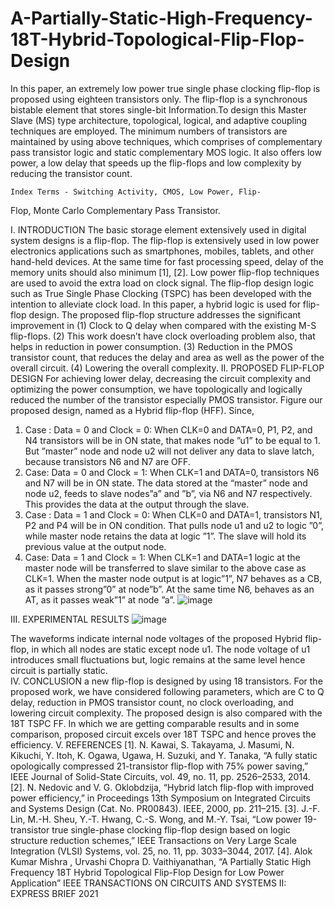 # A-Partially-Static-High-Frequency-18T-Hybrid-Topological-Flip-Flop-Design
In this paper, an extremely low power true single phase clocking flip-flop is proposed using eighteen transistors only. The flip-flop is a synchronous bistable element that stores single-bit Information.To design this Master Slave (MS) type architecture, topological, logical, and adaptive coupling techniques are employed. The minimum numbers of transistors are maintained by using above techniques, which comprises of complementary pass transistor logic and static complementary MOS logic. It also offers low power, a low delay that speeds up the flip-flops and low complexity by reducing the transistor count. 

	Index Terms - Switching Activity, CMOS, Low Power, Flip-
Flop, Monte Carlo Complementary Pass Transistor.

I.  INTRODUCTION
	The basic storage element extensively used in digital system designs is a flip-flop. The flip-flop is extensively used in low power electronics applications such as smartphones, mobiles, tablets, and other hand-held devices. At the same time for fast processing speed, delay of the memory units should also minimum [1], [2]. 
Low power flip-flop techniques are used to avoid the extra
load on clock signal. The flip-flop design logic such as True Single Phase Clocking (TSPC) has been developed with the intention to alleviate clock load. 
In this paper, a hybrid logic is used for flip-flop design. The proposed flip-flop structure addresses the significant improvement in (1) Clock to Q delay when compared with the existing M-S flip-flops. (2) This work doesn’t have clock overloading problem also, that helps in reduction in power consumption. (3) Reduction in the PMOS transistor count, that reduces the delay and area as well as the power of the overall circuit. (4) Lowering the overall complexity. 
II. PROPOSED FLIP-FLOP DESIGN
For achieving lower delay, decreasing the circuit complexity and optimizing the power consumption, we have topologically and logically reduced the number of the transistor especially PMOS transistor. Figure our proposed design, named as a Hybrid flip-flop (HFF). Since, 
1) Case : Data = 0 and Clock = 0: When CLK=0 and DATA=0, P1, P2, and N4 transistors will be in ON state, that makes node ”u1” to be equal to 1. But ”master” node and node
u2 will not deliver any data to slave latch, because transistors N6 and N7 are OFF. 
2) Case: Data = 0 and Clock = 1: When CLK=1 and DATA=0, transistors N6 and N7 will be in ON state. The data stored at the “master” node and node u2, feeds to slave nodes”a” and ”b”, via N6 and N7 respectively. This provides the data at the output through the slave.
3) Case : Data = 1 and Clock = 0: When CLK=0 and DATA=1, transistors N1, P2 and P4 will be in ON condition. That pulls node u1 and u2 to logic ”0”, while master node retains the data at logic ”1”. The slave will hold its previous value at the output node.
4) Case: Data = 1 and Clock = 1: When CLK=1 and DATA=1 logic at the master node will be transferred to slave similar to the above case as CLK=1. When the master node output is at logic”1”, N7 behaves as a CB, as it passes strong”0” at node”b”. At the same time N6, behaves as an AT, as it passes weak”1” at node ”a”.
![image](https://user-images.githubusercontent.com/100616752/156107249-3670e57c-9a43-4d59-b652-742a9ddcc2e7.png)

III. EXPERIMENTAL RESULTS
![image](https://user-images.githubusercontent.com/100616752/156107418-ede5402d-299c-4849-9535-40eb14073a8a.png)

The waveforms indicate internal node voltages of the proposed Hybrid flip-flop, in which all nodes are static except node u1. The node voltage of u1 introduces small fluctuations but, logic remains at the same level hence circuit is partially static.  
IV. CONCLUSION
a new flip-flop is designed by using 18 transistors. For the proposed work, we have considered following parameters, which are C to Q delay, reduction in PMOS transistor count, no clock overloading, and lowering circuit complexity. The proposed design is also compared with the 18T TSPC FF. In which we are getting comparable results and in some comparison, proposed circuit excels over 18T TSPC and hence proves the efficiency.
V. REFERENCES
[1].	N. Kawai, S. Takayama, J. Masumi, N. Kikuchi, Y. Itoh, K. Ogawa, Ugawa, H. Suzuki, and Y. Tanaka, “A fully static opologically compressed 21-transistor flip-flop with 75% power saving,” IEEE Journal of Solid-State Circuits, vol. 49, no. 11, pp. 2526–2533, 2014.
[2].	N. Nedovic and V. G. Oklobdzija, “Hybrid latch flip-flop with improved power efficiency,” in Proceedings 13th Symposium on Integrated Circuits and Systems Design (Cat. No. PR00843). IEEE, 2000, pp. 211–215. 
[3].	J.-F. Lin, M.-H. Sheu, Y.-T. Hwang, C.-S. Wong, and M.-Y. Tsai, “Low power 19-transistor true single-phase clocking flip-flop design based on logic structure reduction schemes,” IEEE Transactions on Very Large Scale Integration (VLSI) Systems, vol. 25, no. 11, pp. 3033–3044, 2017.
[4].	Alok Kumar Mishra , Urvashi Chopra D. Vaithiyanathan, “A Partially Static High Frequency 18T Hybrid Topological Flip-Flop Design for Low Power Application” IEEE TRANSACTIONS ON CIRCUITS AND SYSTEMS II: EXPRESS BRIEF 2021
